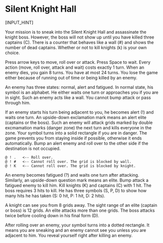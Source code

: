 # Silent Knight Hall

[INPUT_HINT]

Your mission is to sneak into the Silent Knight Hall and assassinate the knight boss. However, the boss will not show up until you have killed three captains (C). There is a counter that behaves like a wall (#) and shows the number of dead captains. Whether or not to kill knights (k) is your own choice.

Press arrow keys to move, roll over or attack. Press Space to wait. Every action (move, roll over, attack and wait) costs exactly 1 turn. When an enemy dies, you gain 8 turns. You have at most 24 turns. You lose the game either because of running out of time or being killed by an enemy.

An enemy has three states: normal, alert and fatigued. In normal state, his symbol is an alphabet. He either waits one turn or approaches you if you are in sight. Such an enemy acts like a wall. You cannot bump attack or pass through him.

If an enemy starts his turn being adjacent to you, he becomes alert (!) and waits one turn. An upside-down exclamation mark means an alert elite (captains or the boss). Such an enemy will attack grids marked by double excmamation marks (danger zone) the next turn and kills everyone in the zone. Your symbol turns into a solid rectangle if you are in danger. The game prevents you from staying inside if possible, otherwise it ends automatically. Bump an alert enemy and roll over to the other side if the destination is not occupied.

    @ ! .   <-- Roll over.
    @ ! #   <-- Cannot roll over. The grid is blocked by wall.
    @ ! K   <-- Cannot roll over. The grid is blocked by knight.

An enemy becomes fatigued (?) and waits one turn after attacking. Similarly, an upside-down question mark means an elite. Bump attack a fatigued enemy to kill him. Kill knights (K) and captains (C) with 1 hit. The boss requires 3 hits to kill. He has three symbols (S, P, D) to show how many hits he has taken (S: 0 hit, P: 1 hit, D: 2 hits).

A knight can see you from 8 grids away. The sight range of an elite (captain or boss) is 12 grids. An elite attacks more than one grids. The boss attacks twice before cooling down in his final form (D).

After rolling over an enemy, your symbol turns into a dotted rectangle. It means you are sneaking and an enemy cannot see you unless you are adjacent to him. You reveal yourself right after killing an enemy.

